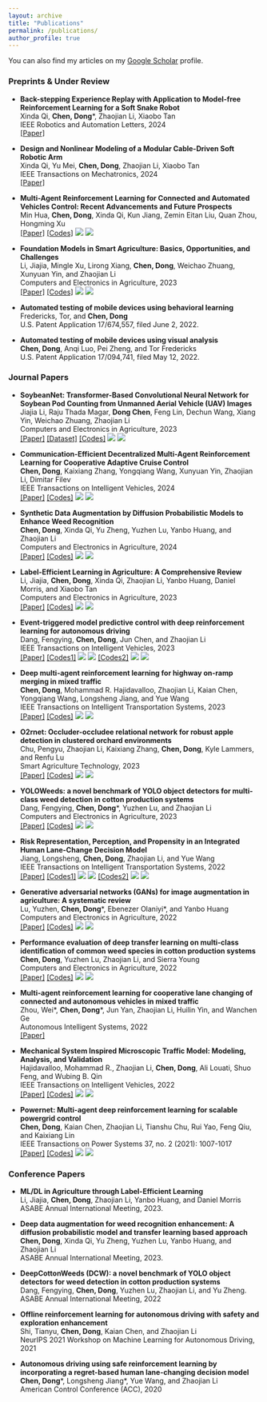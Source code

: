 ```yaml
---
layout: archive
title: "Publications"
permalink: /publications/
author_profile: true
---
```


You can also find my articles on my [Google Scholar](https://scholar.google.com/citations?hl=en&user=dwvTqeUAAAAJ&view_op=list_works&sortby=pubdate) profile.

### Preprints & Under Review
- **Back-stepping Experience Replay with Application to Model-free Reinforcement Learning for a Soft Snake Robot** \
  Xinda Qi, **Chen, Dong***, Zhaojian Li, Xiaobo Tan \
  IEEE Robotics and Automation Letters, 2024 \
  [[Paper]](https://arxiv.org/abs/2401.11372)

- **Design and Nonlinear Modeling of a Modular Cable-Driven Soft Robotic Arm** \
  Xinda Qi, Yu Mei, **Chen, Dong**, Zhaojian Li, Xiaobo Tan \
  IEEE Transactions on Mechatronics, 2024 \
  [[Paper]](https://arxiv.org/abs/2401.06377)

- **Multi-Agent Reinforcement Learning for Connected and Automated Vehicles Control: Recent Advancements and Future Prospects** \
  Min Hua, **Chen, Dong**, Xinda Qi, Kun Jiang, Zemin Eitan Liu, Quan Zhou, Hongming Xu \
  [[Paper]](https://arxiv.org/abs/2312.11084) [[Codes]](https://github.com/huahuaedi/MARL_in_CAV_control_review) ![](https://img.shields.io/github/stars/huahuaedi/MARL_in_CAV_control_review) ![](https://img.shields.io/github/forks/huahuaedi/MARL_in_CAV_control_review)

- **Foundation Models in Smart Agriculture: Basics, Opportunities, and Challenges** \
  Li, Jiajia, Mingle Xu, Lirong Xiang, **Chen, Dong**, Weichao Zhuang, Xunyuan Yin, and Zhaojian Li \
  Computers and Electronics in Agriculture, 2023 \
  [[Paper]](https://arxiv.org/abs/2308.06668) [[Codes]](https://github.com/JiajiaLi04/Agriculture-Foundation-Models) ![](https://img.shields.io/github/stars/JiajiaLi04/Agriculture-Foundation-Models) ![](https://img.shields.io/github/forks/JiajiaLi04/Agriculture-Foundation-Models)
  

- **Automated testing of mobile devices using behavioral learning** \
  Fredericks, Tor, and **Chen, Dong** \
  U.S. Patent Application 17/674,557, filed June 2, 2022.
  
- **Automated testing of mobile devices using visual analysis** \
**Chen, Dong**, Anqi Luo, Pei Zheng, and Tor Fredericks \
  U.S. Patent Application 17/094,741, filed May 12, 2022.


### Journal Papers
- **SoybeanNet: Transformer-Based Convolutional Neural Network for Soybean Pod Counting from Unmanned Aerial Vehicle (UAV) Images** \
  Jiajia Li, Raju Thada Magar, **Dong Chen**, Feng Lin, Dechun Wang, Xiang Yin, Weichao Zhuang, Zhaojian Li \
  Computers and Electronics in Agriculture, 2023 \
  [[Paper]](https://arxiv.org/abs/2310.10861)  [[Dataset]](https://www.kaggle.com/datasets/jiajiali/uav-based-soybean-pod-images) [[Codes]](https://github.com/JiajiaLi04/Soybean-Pod-Counting-from-UAV-Images) ![](https://img.shields.io/github/stars/JiajiaLi04/Soybean-Pod-Counting-from-UAV-Images) ![](https://img.shields.io/github/forks/JiajiaLi04/Soybean-Pod-Counting-from-UAV-Images)


- **Communication-Efficient Decentralized Multi-Agent Reinforcement Learning for Cooperative Adaptive Cruise Control** \
 **Chen, Dong**, Kaixiang Zhang, Yongqiang Wang, Xunyuan Yin, Zhaojian Li, Dimitar Filev \
 IEEE Transactions on Intelligent Vehicles, 2024 \
 [[Paper]](https://arxiv.org/abs/2308.02345) [[Codes]](https://github.com/DongChen06/MACACC) ![](https://img.shields.io/github/stars/DongChen06/MACACC) ![](https://img.shields.io/github/forks/DongChen06/MACACC)

- **Synthetic Data Augmentation by Diffusion Probabilistic Models to Enhance Weed Recognition**  \
  **Chen, Dong**, Xinda Qi, Yu Zheng, Yuzhen Lu, Yanbo Huang, and Zhaojian Li \
  Computers and Electronics in Agriculture, 2024 \
  [[Paper]](https://www.sciencedirect.com/science/article/abs/pii/S0168169923009055) [[Codes]](https://github.com/DongChen06/DMWeeds) ![](https://img.shields.io/github/stars/DongChen06/DMWeeds) ![](https://img.shields.io/github/forks/DongChen06/DMWeeds)
  
- **Label-Efficient Learning in Agriculture: A Comprehensive Review** \
  Li, Jiajia, **Chen, Dong**, Xinda Qi, Zhaojian Li, Yanbo Huang, Daniel Morris, and Xiaobo Tan \
  Computers and Electronics in Agriculture, 2023 \
  [[Paper]](https://www.sciencedirect.com/science/article/abs/pii/S0168169923008001) [[Codes]](https://github.com/DongChen06/Label-efficient-in-Agriculture) ![](https://img.shields.io/github/stars/DongChen06/Label-efficient-in-Agriculture) ![](https://img.shields.io/github/forks/DongChen06/Label-efficient-in-Agriculture)

-  **Event-triggered model predictive control with deep reinforcement learning for autonomous driving** \
  Dang, Fengying, **Chen, Dong**, Jun Chen, and Zhaojian Li \
  IEEE Transactions on Intelligent Vehicles, 2023 \
  [[Paper]](https://ieeexplore.ieee.org/document/10306336) [[Codes1]](https://github.com/DangFengying/RL-based-event-triggered-MPC) ![](https://img.shields.io/github/stars/DangFengying/RL-based-event-triggered-MPC) ![](https://img.shields.io/github/forks/DangFengying/RL-based-event-triggered-MPC)  [[Codes2]](https://github.com/DangFengying/RL-based-event-triggered-MPC) ![](https://img.shields.io/github/stars/DongChen06/Event-trigger-MPC) ![](https://img.shields.io/github/forks/DongChen06/Event-trigger-MPC)

- **Deep multi-agent reinforcement learning for highway on-ramp merging in mixed traffic** \
  **Chen, Dong**, Mohammad R. Hajidavalloo, Zhaojian Li, Kaian Chen, Yongqiang Wang, Longsheng Jiang, and Yue Wang \
   IEEE Transactions on Intelligent Transportation Systems, 2023 \
   [[Paper]](https://ieeexplore.ieee.org/abstract/document/10159552) [[Codes]](https://github.com/DongChen06/MARL_CAVs)  ![](https://img.shields.io/github/stars/DongChen06/MARL_CAVs)  ![](https://img.shields.io/github/forks/DongChen06/MARL_CAVs)
  
-  **O2rnet: Occluder-occludee relational network for robust apple detection in clustered orchard environments** \
  Chu, Pengyu, Zhaojian Li, Kaixiang Zhang, **Chen, Dong**, Kyle Lammers, and Renfu Lu \
  Smart Agriculture Technology, 2023 \
  [[Paper]](https://www.sciencedirect.com/science/article/pii/S2772375523001132) [[Codes]](https://github.com/pengyuchu/MSUAppleDatasetv2) ![](https://img.shields.io/github/stars/pengyuchu/MSUAppleDatasetv2) ![](https://img.shields.io/github/forks/pengyuchu/MSUAppleDatasetv2)

-  **YOLOWeeds: a novel benchmark of YOLO object detectors for multi-class weed detection in cotton production systems** \
    Dang, Fengying, **Chen, Dong***, Yuzhen Lu, and Zhaojian Li \
    Computers and Electronics in Agriculture, 2023 \
    [[Paper]](https://www.sciencedirect.com/science/article/abs/pii/S0168169923000431) [[Codes]](https://github.com/DongChen06/DCW)  ![](https://img.shields.io/github/stars/DongChen06/DCW) ![](https://img.shields.io/github/forks/DongChen06/DCW)

- **Risk Representation, Perception, and Propensity in an Integrated Human Lane-Change Decision Model** \
  Jiang, Longsheng, **Chen, Dong**, Zhaojian Li, and Yue Wang \
  IEEE Transactions on Intelligent Transportation Systems, 2022 \
  [[Paper]](https://ieeexplore.ieee.org/abstract/document/9901459) [[Codes1]](https://github.com/LongshengJiang/NGSIM-tools) ![](https://img.shields.io/github/stars/LongshengJiang/NGSIM-tools) ![](https://img.shields.io/github/forks/LongshengJiang/NGSIM-tools)  [[Codes2]](https://github.com/LongshengJiang/NGSIM-tools) ![](https://img.shields.io/github/stars/DongChen06/PathTrackingBicycle) ![](https://img.shields.io/github/forks/DongChen06/PathTrackingBicycle)
  
- **Generative adversarial networks (GANs) for image augmentation in agriculture: A systematic review** \
  Lu, Yuzhen, **Chen, Dong***, Ebenezer Olaniyi*, and Yanbo Huang \
  Computers and Electronics in Agriculture, 2022 \
  [[Paper]](https://www.sciencedirect.com/science/article/abs/pii/S0168169922005233) [[Codes]](https://github.com/DongChen06/GANs-Agriculture)  ![](https://img.shields.io/github/stars/DongChen06/GANs-Agriculture) ![](https://img.shields.io/github/forks/DongChen06/GANs-Agriculture)
  
- **Performance evaluation of deep transfer learning on multi-class identification of common weed species in cotton production systems** \
  **Chen, Dong**, Yuzhen Lu, Zhaojian Li, and Sierra Young \
  Computers and Electronics in Agriculture, 2022 \
  [[Paper]](https://www.sciencedirect.com/science/article/abs/pii/S0168169922005233) [[Codes]](https://github.com/DongChen06/CottonWeeds)  ![](https://img.shields.io/github/stars/DongChen06/CottonWeeds) ![](https://img.shields.io/github/forks/DongChen06/CottonWeeds)
  
- **Multi-agent reinforcement learning for cooperative lane changing of connected and autonomous vehicles in mixed traffic** \
  Zhou, Wei*, **Chen, Dong***, Jun Yan, Zhaojian Li, Huilin Yin, and Wanchen Ge \
  Autonomous Intelligent Systems, 2022 \
  [[Paper]](https://link.springer.com/article/10.1007/s43684-022-00023-5) 

-  **Mechanical System Inspired Microscopic Traffic Model: Modeling, Analysis, and Validation**  \
   Hajidavalloo, Mohammad R., Zhaojian Li, **Chen, Dong**, Ali Louati, Shuo Feng, and Wubing B. Qin \
   IEEE Transactions on Intelligent Vehicles, 2022 \
   [[Paper]](https://ieeexplore.ieee.org/abstract/document/9695257) [[Codes]](https://github.com/DongChen06/NGSIM_DATA_PROCESSING)  ![](https://img.shields.io/github/stars/DongChen06/NGSIM_DATA_PROCESSING) ![](https://img.shields.io/github/forks/DongChen06/NGSIM_DATA_PROCESSING)

- **Powernet: Multi-agent deep reinforcement learning for scalable powergrid control** \
  **Chen, Dong**, Kaian Chen, Zhaojian Li, Tianshu Chu, Rui Yao, Feng Qiu, and Kaixiang Lin  \
  IEEE Transactions on Power Systems 37, no. 2 (2021): 1007-1017 \
  [[Paper]](https://ieeexplore.ieee.org/abstract/document/9502564) [[Codes]](https://github.com/DongChen06/PGSIM)   ![](https://img.shields.io/github/stars/DongChen06/PGSIM) ![](https://img.shields.io/github/forks/DongChen06/PGSIM)

### Conference Papers
- **ML/DL in Agriculture through Label-Efficient Learning** \
  Li, Jiajia, **Chen, Dong**, Zhaojian Li, Yanbo Huang, and Daniel Morris  \
  ASABE Annual International Meeting, 2023.
  
- **Deep data augmentation for weed recognition enhancement: A diffusion probabilistic model and transfer learning based approach** \
  **Chen, Dong**, Xinda Qi, Yu Zheng, Yuzhen Lu, Yanbo Huang, and Zhaojian Li \
  ASABE Annual International Meeting, 2023.
  
- **DeepCottonWeeds (DCW): a novel benchmark of YOLO object detectors for weed detection in cotton production systems** \
   Dang, Fengying, **Chen, Dong**, Yuzhen Lu, Zhaojian Li, and Yu Zheng. \
  ASABE Annual International Meeting, 2022

- **Offline reinforcement learning for autonomous driving with safety and exploration enhancement** \
  Shi, Tianyu, **Chen, Dong**, Kaian Chen, and Zhaojian Li \
  NeurIPS 2021 Workshop on Machine Learning for Autonomous Driving, 2021
  
- **Autonomous driving using safe reinforcement learning by incorporating a regret-based human lane-changing decision model** \
  **Chen, Dong***, Longsheng Jiang*, Yue Wang, and Zhaojian Li \
  American Control Conference (ACC), 2020

